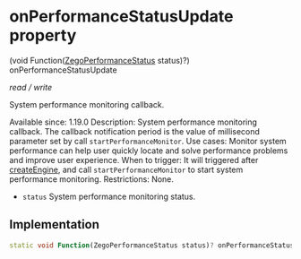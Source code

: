 


# onPerformanceStatusUpdate property







(void Function([ZegoPerformanceStatus](../../zego_uikit_prebuilt_live_audio_room/ZegoPerformanceStatus-class.md) status)?) onPerformanceStatusUpdate
  
_<span class="feature">read / write</span>_



<p>System performance monitoring callback.</p>
<p>Available since: 1.19.0
Description: System performance monitoring callback. The callback notification period is the value of millisecond parameter set by call <code>startPerformanceMonitor</code>.
Use cases: Monitor system performance can help user quickly locate and solve performance problems and improve user experience.
When to trigger: It will triggered after <a class="deprecated" href="../../zego_uikit_prebuilt_live_audio_room/ZegoExpressEngine/createEngine.md">createEngine</a>, and call <code>startPerformanceMonitor</code> to start system performance monitoring.
Restrictions: None.</p>
<ul>
<li><code>status</code> System performance monitoring status.</li>
</ul>



## Implementation

```dart
static void Function(ZegoPerformanceStatus status)? onPerformanceStatusUpdate;
```







